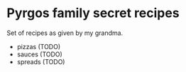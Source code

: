 # Pyrgos family secret recipes

Set of recipes as given by my grandma.

* pizzas (TODO)
* sauces (TODO)
* spreads (TODO)